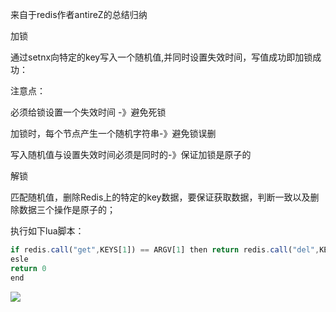 来自于redis作者antireZ的总结归纳



加锁



通过setnx向特定的key写入一个随机值,并同时设置失效时间，写值成功即加锁成功：

注意点： 

 必须给锁设置一个失效时间    -》避免死锁

加锁时，每个节点产生一个随机字符串-》避免锁误删

写入随机值与设置失效时间必须是同时的-》保证加锁是原子的



解锁



匹配随机值，删除Redis上的特定的key数据，要保证获取数据，判断一致以及删除数据三个操作是原子的；

执行如下lua脚本：

```javascript
if redis.call("get",KEYS[1]) == ARGV[1] then return redis.call("del",KEYS[1])
esle
return 0
end
```



![](https://gitee.com/hxc8/images7/raw/master/img/202407190029450.jpg)

